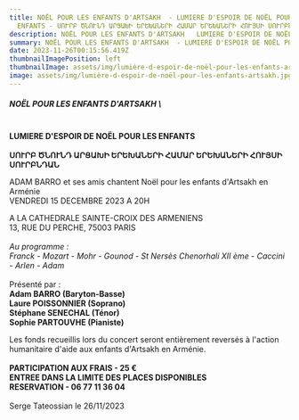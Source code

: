 ```yaml
---
title: N﻿OËL POUR LES ENFANTS D'ARTSAKH  - LUMIERE D'ESPOIR DE NOËL POUR LES
  ENFANTS - ՍՈՒՐԲ ԾՆՈՒՆԴ ԱՐՑԱԽԻ ԵՐԵԽԱՆԵՐԻ ՀԱՄԱՐ ԵՐԵԽԱՆԵՐԻ ՀՈՒՅՍԻ ՍՈՒՐԲՆԴԱՆ
description: N﻿OËL POUR LES ENFANTS D'ARTSAKH   LUMIERE D'ESPOIR DE NOËL POUR LES ENFANTS
summary: N﻿OËL POUR LES ENFANTS D'ARTSAKH  - LUMIERE D'ESPOIR DE NOËL POUR LES ENFANTS
date: 2023-11-26T00:15:56.419Z
thumbnailImagePosition: left
thumbnailImage: assets/img/lumière-d-espoir-de-noël-pour-les-enfants-artsakh.jpg
image: assets/img/lumière-d-espoir-de-noël-pour-les-enfants-artsakh.jpg
---
```

##### **N﻿OËL POUR LES ENFANTS D'ARTSAKH** \
\
**LUMIERE D'ESPOIR DE NOËL POUR LES ENFANTS** \
\
**ՍՈՒՐԲ ԾՆՈՒՆԴ ԱՐՑԱԽԻ ԵՐԵԽԱՆԵՐԻ ՀԱՄԱՐ
ԵՐԵԽԱՆԵՐԻ ՀՈՒՅՍԻ ՍՈՒՐԲՆԴԱՆ**

A﻿DAM BARRO et ses amis chantent Noël pour les enfants d'Artsakh en Arménie\
V﻿ENDREDI 15 DECEMBRE 2023 A 20H

A﻿ LA CATHEDRALE SAINTE-CROIX DES ARMENIENS \
1﻿3, RUE DU PERCHE, 75003 PARIS \
\
*A﻿u programme :* \
*F﻿ranck - Mozart - Mohr - Gounod - St Nersès Chenorhali XII ème - Caccini - Arlen - Adam* \
\
P﻿résenté par :\
**A﻿dam BARRO (Baryton-Basse)**\
**L﻿aure POISSONNIER (Soprano)**\
**S﻿téphane SENECHAL (Ténor)**\
**S﻿ophie PARTOUVHE (Pianiste)** 

Les fonds recueillis lors du concert seront entièrement reversés à l'action humanitaire d'aide aux enfants d'Artsakh en Arménie. \
\
**P﻿ARTICIPATION AUX FRAIS - 25 €**\
**E﻿NTREE DANS LA LIMITE DES PLACES DISPONIBLES**\
**R﻿ESERVATION - 06 77 11 36 04**\
\
S﻿erge Tateossian le 26/11/2023
